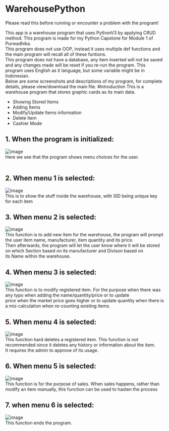 # WarehousePython
Please read this before running or encounter a problem with the program!

This app is a warehouse program that uses PythonV3 by applying CRUD method. This program is made for my Python Capstone for Module 1 of Purwadhika. <br />
This program does not use OOP, instead it uses multiple def functions and the main program will recall all of these funtions. <br /> 
This program does not have a database, any item inserted will not be saved and any changes made will be reset if you re-run the program.
This program uses English as it language, but some variable might be in Indonesian.
<br />
Below are some screenshots and descriptions of my program, for complete details, please view/download the main file.
#Introduction
This is a warehouse program that stores graphic cards as its main data.
* Showing Stored Items
* Adding Items
* Modify/Update Items information
* Delete Item
* Cashier Mode

## 1. When the program is initialized:
![image](https://github.com/nneguita/WarehousePython/assets/142083724/3a41ef30-aa72-4e6e-89d8-9ee5d305ca97) <br />
Here we see that the program shows menu choices for the user. <br />
<br />
## 2. When menu 1 is selected:
![image](https://github.com/nneguita/WarehousePython/assets/142083724/f9893134-c796-41da-af46-0b4f8c5b62ca) <br />
This is to show the stuff inside the warehouse, with SID being unique key for each item
<br />
## 3. When menu 2 is selected:
![image](https://github.com/nneguita/WarehousePython/assets/142083724/31d97f61-0f1a-4bf5-93e8-e76660057cee) <br />
This function is to add new item for the warehouse, the program will prompt the user item name, manufacturer, item quantity and its price. <br />
Then afterwards, the program will let the user know where it will be stored on which Section based on its manufacturer and Divison based on <br />
its Name within the warehouse.
<br />
## 4. When menu 3 is selected:
![image](https://github.com/nneguita/WarehousePython/assets/142083724/fab30a6d-95f0-456a-bc17-ec65059540c9) <br />
This function is to modify registered item. For the purpose when there was any typo when adding the name/quantity/price or to update <br />
price when the market price goes higher or to update quantity when there is a mis-calculation when re-counting existing items.
<br />
## 5. When menu 4 is selected:
![image](https://github.com/nneguita/WarehousePython/assets/142083724/feedeebf-e8ce-4500-8337-fcdd598dc89c) <br />
This function hard deletes a registered item. This function is not recommended since it deletes any history or information about the item. <br />
It requires the admin to approve of its usage.
<br />
## 6. When menu 5 is selected:
![image](https://github.com/nneguita/WarehousePython/assets/142083724/36f388e6-bdfd-494e-a07f-dd14da1a967f) <br />
This function is for the purpose of sales. When sales happens, rather than modify an item manually, this function can be used to hasten the process <br />
## 7. when menu 6 is selected:
![image](https://github.com/nneguita/WarehousePython/assets/142083724/b8e738b2-6c27-4107-8e69-34dc20c0896a) <br />
This function ends the program.



